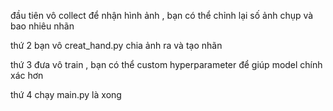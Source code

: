 đầu tiên vô collect để nhận hình ảnh , bạn có thể chỉnh lại số ảnh chụp và bao nhiêu nhãn

thứ 2 bạn vô creat_hand.py chia ảnh ra và tạo nhãn

thứ 3 đưa vô train , bạn có thể custom hyperparameter để giúp model chính xác hơn 

thứ 4 chạy main.py là xong 
